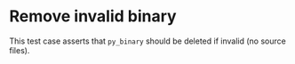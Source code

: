# Remove invalid binary

This test case asserts that `py_binary` should be deleted if invalid (no source files).
